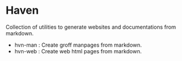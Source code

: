 # Haven

Collection of utilities to generate websites and documentations from markdown.

- hvn-man : Create groff manpages from markdown.
- hvn-web : Create web html pages from markdown.

